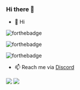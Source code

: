 ### Hi there 👋
- 👋 Hi

![forthebadge](https://i.imgur.com/8pzNI4n.png)

![forthebadge](https://i.imgur.com/kIsjw4p.png)

![forthebadge](https://i.imgur.com/ZyYgvyC.png)

- 📫 Reach me via [Discord](https://discord.com/users/816980608114229250)


<a>
  <img align="center" src="https://github-readme-stats.vercel.app/api?username=SathyaKarthik1212&show_icons=true&include_all_commits=false&line_height=33&theme=algolia" />
</a>
<a>
  <img align="center" src="https://github-readme-stats.vercel.app/api/top-langs/?username=SathyaKarthik1212&theme=algolia" />
</a>


<!---
SathyaKarthik1212/SathyaKarthik1212 is a ✨ special ✨ repository because its `README.md` (this file) appears on your GitHub profile.
You can click the Preview link to take a look at your changes.
--->
